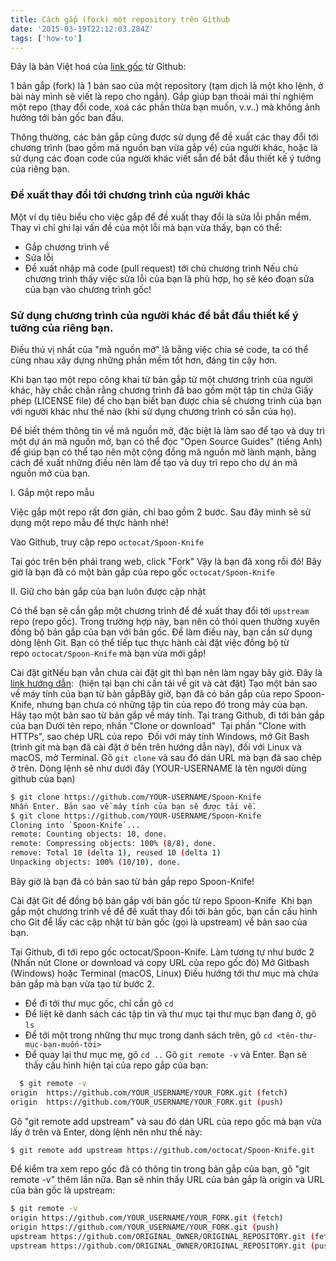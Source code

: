 ```yaml
---
title: Cách gắp (fork) một repository trên Github
date: '2015-03-19T22:12:03.284Z'
tags: ['how-to']
---
```


Đây là bản Việt hoá của [link gốc](https://help.github.com/articles/fork-a-repo/) từ Github:

1 bản gắp (fork) là 1 bản sao của một repository (tạm dịch là một kho lệnh, ở bài này mình sẽ viết là repo cho ngắn). Gắp giúp bạn thoải mái thí nghiệm một repo (thay đổi code, xoá các phần thừa bạn muốn, v.v..) mà không ảnh hưởng tới bản gốc ban đầu.

Thông thường, các bản gắp cũng được sử dụng để đề xuất các thay đổi tới chương trình (bao gồm mã nguồn bạn vừa gắp về) của người khác, hoặc là sử dụng các đoạn code của người khác viết sẵn để bắt đầu thiết kế ý tưởng của riêng bạn.

### Đề xuất thay đổi tới chương trình của người khác

Một ví dụ tiêu biểu cho việc gắp để đề xuất thay đổi là sửa lỗi phần mềm. Thay vì chỉ ghi lại vấn đề của một lỗi mà bạn vừa thấy, bạn có thể:

- Gắp chương trình về
- Sửa lỗi
- Đề xuất nhập mã code (pull request) tới chủ chương trình
  Nếu chủ chương trình thấy việc sửa lỗi của bạn là phù hợp, họ sẽ kéo đoạn sửa của bạn vào chương trình gốc!

### Sử dụng chương trình của người khác để bắt đầu thiết kế ý tưởng của riêng bạn.

Điều thú vị nhất của "mã nguồn mở" là bằng việc chia sẻ code, ta có thể cùng nhau xây dựng những phần mềm tốt hơn, đáng tin cậy hơn.

Khi bạn tạo một repo công khai từ bản gắp từ một chương trình của người khác, hãy chắc chắn rằng chương trình đã bao gồm một tập tin chứa Giấy phép (LICENSE file) để cho bạn biết bạn được chia sẻ chương trình của bạn với người khác như thế nào (khi sử dụng chương trình có sẵn của họ).

Để biết thêm thông tin về mã nguồn mở, đặc biệt là làm sao để tạo và duy trì một dự án mã nguồn mở, bạn có thể đọc "Open Source Guides" (tiếng Anh) để giúp bạn có thể tạo nên một cộng đồng mã nguồn mở lành mạnh, bằng cách đề xuất những điều nên làm để tạo và duy trì repo cho dự án mã nguồn mở của bạn.

I. Gắp một repo mẫu

Việc gắp một repo rất đơn giản, chỉ bao gồm 2 bước. Sau đây mình sẽ sử dụng một repo mẫu để thực hành nhé!

Vào Github, truy cập repo `octocat/Spoon-Knife`

Tại góc trên bên phải trang web, click "Fork"
Vậy là bạn đã xong rồi đó! Bây giờ là bạn đã có một bản gắp của repo gốc `octocat/Spoon-Knife`

II. Giữ cho bản gắp của bạn luôn được cập nhật

Có thể bạn sẽ cần gắp một chương trình để đề xuất thay đổi tới `upstream` repo (repo gốc). Trong trường hợp này, bạn nên có thói quen thường xuyên đồng bộ bản gắp của bạn với bản gốc. Để làm điều này, bạn cần sử dụng dòng lệnh Git. Bạn có thể tiếp tục thực hành cài đặt việc đồng bộ từ repo `octocat/Spoon-Knife` mà bạn vừa mới gắp!

Cài đặt gitNếu bạn vẫn chưa cài đặt git thì bạn nên làm ngay bây giờ. Đây là [link hướng dẫn](http://rogerdudler.github.io/git-guide/index.vi.html):  (hiện tại bạn chỉ cần tải về git và càt đặt)
Tạo một bản sao về máy tính của bạn từ bản gắpBây giờ, bạn đã có bản gắp của repo Spoon-Knife, nhưng bạn chưa có những tập tin của repo đó trong máy của bạn. Hãy tạo một bản sao từ bản gắp về máy tính.
Tại trang Github, đi tới bản gắp của bạn
Dưới tên repo, nhấn "Clone or download" 
Tại phần "Clone with HTTPs", sao chép URL của repo 
Đối với máy tính Windows, mở Git Bash (trình git mà bạn đã cài đặt ở bên trên hướng dẫn này), đối với Linux và macOS, mở Terminal.
Gõ `git clone` và sau đó dán URL mà bạn đã sao chép ở trên. Dòng lệnh sẽ như dưới đây (YOUR-USERNAME là tên người dùng github của bạn)

```bash
$ git clone https://github.com/YOUR-USERNAME/Spoon-Knife
Nhấn Enter. Bản sao về máy tính của bạn sẽ được tải về.
$ git clone https://github.com/YOUR-USERNAME/Spoon-Knife
Cloning into `Spoon-Knife`...
remote: Counting objects: 10, done.
remote: Compressing objects: 100% (8/8), done.
remove: Total 10 (delta 1), reused 10 (delta 1)
Unpacking objects: 100% (10/10), done.
```

Bây giờ là bạn đã có bản sao từ bản gắp repo Spoon-Knife!

Cài đặt Git để đồng bộ bản gắp với bản gốc từ repo Spoon-Knife 
Khi bạn gắp một chương trình về để đề xuất thay đổi tới bản gốc, bạn cần cấu hình cho Git để lấy các cập nhật từ bản gốc (gọi là upstream) về bản sao của bạn.

Tại Github, đi tới repo gốc octocat/Spoon-Knife.
Làm tương tự như bước 2 (Nhấn nút Clone or download và copy URL của repo gốc đó)
Mở Gitbash (Windows) hoặc Terminal (macOS, Linux)
Điều hướng tới thư mục mà chứa bản gắp mà bạn vừa tạo từ bước 2.

- Để đi tới thư mục gốc, chỉ cần gõ `cd`
- Để liệt kê danh sách các tập tin và thư mục tại thư mục bạn đang ở, gõ `ls`
- Để tới một trong những thư mục trong danh sách trên, gõ `cd <tên-thư-mục-bạn-muốn-tới>`
- Để quay lại thư mục mẹ, gõ `cd ..`
  Gõ `git remote -v` và Enter. Bạn sẽ thấy cấu hình hiện tại của repo gắp của
  bạn:

```bash
  $ git remote -v
origin  https://github.com/YOUR_USERNAME/YOUR_FORK.git (fetch)
origin  https://github.com/YOUR_USERNAME/YOUR_FORK.git (push)
```

Gõ "git remote add upstream" và sau đó dán URL của repo gốc mà bạn vừa lấy ở
trên và Enter, dòng lệnh nên như thế này:

```bash
$ git remote add upstream https://github.com/octocat/Spoon-Knife.git
```

Để kiểm tra xem repo gốc đã có thông tin trong bản gắp của bạn, gõ "git remote
-v" thêm lần nữa. Bạn sẽ nhìn thấy URL của bản gắp là origin và URL của bản
gốc là upstream:

```bash
$ git remote -v
origin https://github.com/YOUR_USERNAME/YOUR_FORK.git (fetch)
origin https://github.com/YOUR_USERNAME/YOUR_FORK.git (push)
upstream https://github.com/ORIGINAL_OWNER/ORIGINAL_REPOSITORY.git (fetch)
upstream https://github.com/ORIGINAL_OWNER/ORIGINAL_REPOSITORY.git (push)
```
